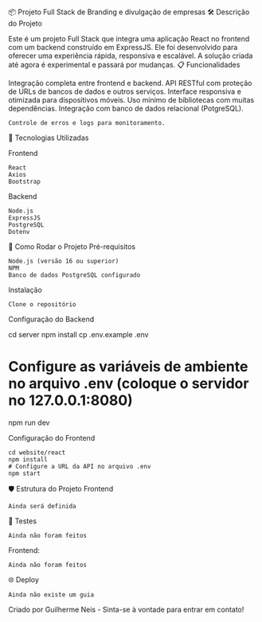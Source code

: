 📦 Projeto Full Stack de Branding e divulgação de empresas
🛠️ Descrição do Projeto

Este é um projeto Full Stack que integra uma aplicação React no frontend com um backend construído em ExpressJS. Ele foi desenvolvido para oferecer uma experiência rápida, responsiva e escalável. A solução criada até agora é experimental e passará por mudanças.
📋 Funcionalidades

Integração completa entre frontend e backend.
API RESTful com proteção de URLs de bancos de dados e outros serviços.
Interface responsiva e otimizada para dispositivos móveis.
Uso mínimo de bibliotecas com muitas dependências.
Integração com banco de dados relacional (PotgreSQL).

    Controle de erros e logs para monitoramento.

🚀 Tecnologias Utilizadas

Frontend

    React
    Axios
    Bootstrap

Backend

    Node.js
    ExpressJS
    PostgreSQL
    Dotenv

🔧 Como Rodar o Projeto
Pré-requisitos

    Node.js (versão 16 ou superior)
    NPM
    Banco de dados PostgreSQL configurado

Instalação

    Clone o repositório

Configuração do Backend

cd server
npm install
cp .env.example .env
# Configure as variáveis de ambiente no arquivo .env (coloque o servidor no 127.0.0.1:8080)
npm run dev

Configuração do Frontend

    cd website/react
    npm install  
    # Configure a URL da API no arquivo .env
    npm start

🛡️ Estrutura do Projeto
Frontend

    Ainda será definida

🧪 Testes

    Ainda não foram feitos

Frontend:

    Ainda não foram feitos

🌐 Deploy

    Ainda não existe um guia

Criado por Guilherme Neis - Sinta-se à vontade para entrar em contato!
